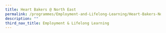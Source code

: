 ```yaml
---
title: Heart Bakers @ North East
permalink: /programmes/Employment-and-Lifelong-Learning/Heart-Bakers-North-East
description: ""
third_nav_title: Employment & Lifelong Learning
---
```

